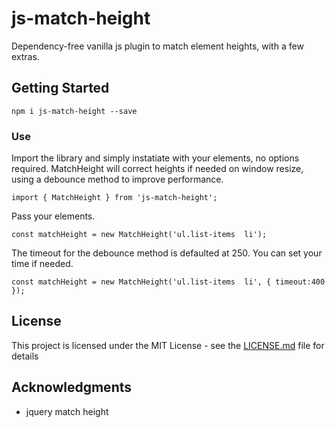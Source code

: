 # js-match-height

Dependency-free vanilla js plugin to match element heights, with a few extras.

## Getting Started

```
npm i js-match-height --save
```

### Use

Import the library and simply instatiate with your elements, no options required. MatchHeight will correct heights if needed on window resize, using a debounce method to improve performance. 

```
import { MatchHeight } from 'js-match-height';
```

Pass your elements. 

```
const matchHeight = new MatchHeight('ul.list-items  li');
```

The timeout for the debounce method is defaulted at 250. You can set your time if needed. 

```
const matchHeight = new MatchHeight('ul.list-items  li', { timeout:400 });
```

## License

This project is licensed under the MIT License - see the [LICENSE.md](LICENSE.md) file for details

## Acknowledgments

* jquery match height
